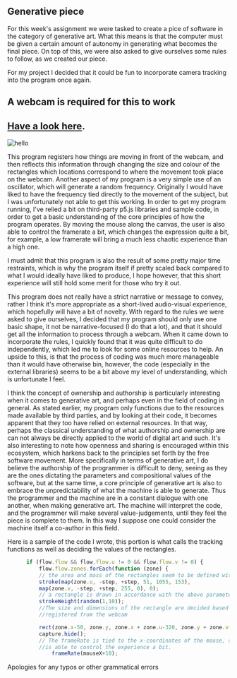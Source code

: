 ## Generative piece 

For this week's assignment we were tasked to create a pice of software in the category of generative art. What this means is that the computer must 
be given a certain amount of autonomy in generating what becomes the final piece. On top of this, we were also asked to give ourselves some rules to 
follow, as we created our piece. 

For my project I decided that it could be fun to incorporate camera tracking into the program once again. 


## A webcam is required for this to work
## [Have a look here](https://cdn.rawgit.com/MartinfraDD/Aesthetic-Programming/23ad1f66/Mini%20Exercises/Ex%201/p5/Generativity/libs/index.html).

![hello](https://i.imgur.com/vPEioyR.png) 

This program registers how things are moving in front of the webcam, and then reflects this information through changing the size and 
colour of the rectangles which locations correspond to where the movement took place on the webcam. Another aspect of my program is a 
very simple use of an oscillator, which will generate a random frequency. Originally I would have liked to have the frequency tied directly
to the movement of the subject, but I was unfortunately not able to get this working. 
In order to get my program running, I've relied a bit on third-party p5.js libraries and sample code, in order to get a basic understanding
of the core principles of how the program operates. By moving the mouse along the canvas, the user is also able to control the framerate a bit,
which changes the expression quite a bit, for example, a low framerate will bring a much less chaotic experience than a high one. 

I must admit that this program is also the result of some pretty major time restraints, which is why the program itself if pretty scaled back 
compared to what I would ideally have liked to produce, I hope however, that this short experience will still hold some merit for those who try it out. 

This program does not really have a strict narrative or message to convey, rather I think it's more appropriate as a short-lived audio-visual
experience, which hopefully will have a bit of novelty. With regard to the rules we were asked to give ourselves, I decided that my program
should only use one basic shape, it not be narrative-focused (I do that a lot), and that it should get all the information to process through a webcam.
When it came down to incorporate the rules, I quickly found that it was quite difficult to do independently, which led me to look for some
online resources to help. An upside to this, is that the process of coding was much more manageable than it would have otherwise bin, however,
the code (especially in the external libraries) seems to be a bit above my level of understanding, which is unfortunate I feel. 

I think the concept of ownership and authorship is particularly interesting when it comes to generative art, and perhaps even in the field of 
coding in general. As stated earlier, my program only functions due to the resources made available by third parties, and by looking at their code,
it becomes apparent that they too have relied on external resources. In that way, perhaps the classical understanding of what authorship and ownership are
can not always be directly applied to the world of digital art and such. It's also interesting to note how openness and sharing is encouraged 
within this ecosystem, which harkens back to the principles set forth by the free software movement. More specifically in terms of generative art, 
I do believe the authorship of the programmer is difficult to deny, seeing as they are the ones dictating the parameters and compositional values of
the software, but at the same time, a core principle of generative art is also to embrace the unpredictability of what the machine is able to generate. Thus 
the programmer and the machine are in a constant dialogue with one another, when making generative art. The machine will interpret the code, and the 
programmer will make several value-judgements, until they feel the piece is complete to them. In this way I suppose one could consider the machine
itself a co-author in this field. 




Here is a sample of the code I wrote, this portion is what calls the tracking functions as well as deciding the values of the rectangles. 
```javascript
      if (flow.flow && flow.flow.u != 0 && flow.flow.v != 0) {
          flow.flow.zones.forEach(function (zone) {
          // the area and mass of the rectangles seem to be defined within these parameters.
          stroke(map(zone.u, -step, +step, 51, 1055, 153),
          map(zone.v, -step, +step, 255, 0), 0);
          // a rectangle is drawn in accordance with the above parameters.
          strokeWeight(random(1,10));
          //The size and dimensions of the rectangle are decided based on movements
          //registered from the webcam

          rect(zone.x-50, zone.y, zone.x + zone.u-320, zone.y + zone.v-250);
          capture.hide();
          // The frameRate is tied to the x-coordinates of the mouse, so that the user
          //is able to control the experience a bit.
              frameRate(mouseX+10);

```

Apologies for any typos or other grammatical errors 
